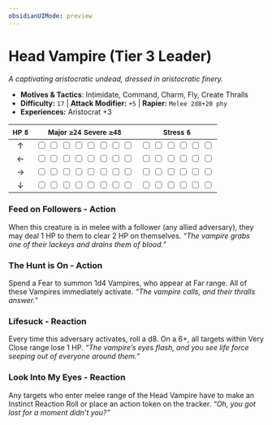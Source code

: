 ```yaml
---
obsidianUIMode: preview
---
```

# Head Vampire (Tier 3 Leader)

*A captivating aristocratic undead, dressed in aristocratic finery.*

- **Motives & Tactics**: Intimidate, Command, Charm, Fly, Create Thralls
- **Difficulty:** `17` | **Attack Modifier:** `+5` | **Rapier:** `Melee 2d8+20 phy`
- **Experiences:** Aristocrat +3

| <small>HP</small> `8` | <small>Major</small> `≥24` <small>Severe</small> `≥48` | <small>Stress</small> `6` |
|:-:|:-:|:-:|
| ↑ |  <input type="checkbox" unchecked id="d1278214"> <input type="checkbox" unchecked id="fa0885b2"> <input type="checkbox" unchecked id="6498966d"> <input type="checkbox" unchecked id="1a3e2860"> <input type="checkbox" unchecked id="d478181b"> <input type="checkbox" unchecked id="d38a84c9"> <input type="checkbox" unchecked id="49183fcc"> <input type="checkbox" unchecked id="16922ab0"> |  <input type="checkbox" unchecked id="98453ab8"> <input type="checkbox" unchecked id="0305b445"> <input type="checkbox" unchecked id="f5f9b7a2"> <input type="checkbox" unchecked id="1766eaab"> <input type="checkbox" unchecked id="94a3b107"> <input type="checkbox" unchecked id="dd4497b2"> |
| ← |  <input type="checkbox" unchecked id="c1bb60eb"> <input type="checkbox" unchecked id="71f1fcbe"> <input type="checkbox" unchecked id="99da3d7e"> <input type="checkbox" unchecked id="ae8df5ad"> <input type="checkbox" unchecked id="28d0d207"> <input type="checkbox" unchecked id="8ce17ed3"> <input type="checkbox" unchecked id="bfd2f38c"> <input type="checkbox" unchecked id="12552872"> |  <input type="checkbox" unchecked id="b64e9e5a"> <input type="checkbox" unchecked id="aab30d60"> <input type="checkbox" unchecked id="66711982"> <input type="checkbox" unchecked id="26b0463d"> <input type="checkbox" unchecked id="fdf066c6"> <input type="checkbox" unchecked id="017b52b9"> |
| → |  <input type="checkbox" unchecked id="45394a9a"> <input type="checkbox" unchecked id="687bf9da"> <input type="checkbox" unchecked id="d93f6905"> <input type="checkbox" unchecked id="126ccf7c"> <input type="checkbox" unchecked id="0a855c32"> <input type="checkbox" unchecked id="7a93e0e4"> <input type="checkbox" unchecked id="7bdafe20"> <input type="checkbox" unchecked id="02be7b56"> |  <input type="checkbox" unchecked id="63afdabd"> <input type="checkbox" unchecked id="d40db353"> <input type="checkbox" unchecked id="313ff72a"> <input type="checkbox" unchecked id="55bf1972"> <input type="checkbox" unchecked id="3b7d0241"> <input type="checkbox" unchecked id="c04e625f"> |
| ↓ |  <input type="checkbox" unchecked id="1f67b520"> <input type="checkbox" unchecked id="29e69ca2"> <input type="checkbox" unchecked id="dd8cc983"> <input type="checkbox" unchecked id="82648136"> <input type="checkbox" unchecked id="2f7d719c"> <input type="checkbox" unchecked id="32531b47"> <input type="checkbox" unchecked id="96229186"> <input type="checkbox" unchecked id="bf948201"> |  <input type="checkbox" unchecked id="b8742935"> <input type="checkbox" unchecked id="9198ff0c"> <input type="checkbox" unchecked id="d46961cd"> <input type="checkbox" unchecked id="c8f6cab4"> <input type="checkbox" unchecked id="3dfe26e6"> <input type="checkbox" unchecked id="e83c1752"> |

### Feed on Followers - Action

When this creature is in melee with a follower (any allied adversary), they may deal 1 HP to them to clear 2 HP on themselves. *“The vampire grabs one of their lackeys and drains them of blood.”*

### The Hunt is On - Action

Spend a Fear to summon 1d4 Vampires, who appear at Far range. All of these Vampires immediately activate. *“The vampire calls, and their thralls answer.”*

### Lifesuck - Reaction

Every time this adversary activates, roll a d8. On a 6+, all targets within Very Close range lose 1 HP. *“The vampire’s eyes flash, and you see life force seeping out of everyone around them.”*

### Look Into My Eyes - Reaction

Any targets who enter melee range of the Head Vampire have to make an Instinct Reaction Roll or place an action token on the tracker. *“Oh, you got lost for a moment didn’t you?”*
